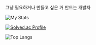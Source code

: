 <p>그냥 필요하거나 만들고 싶은 거 만드는 개발자</p>

![My Stats](https://github-readme-stats.vercel.app/api?username=goldfrosch&show_icons=true&theme=dark)

[![Solved.ac Profile](http://mazassumnida.wtf/api/v2/generate_badge?boj=GoldFrosch)](https://solved.ac/profile/goldfrosch)

![Top Langs](https://github-readme-stats.vercel.app/api/top-langs/?username=goldfrosch&layout=compact)
